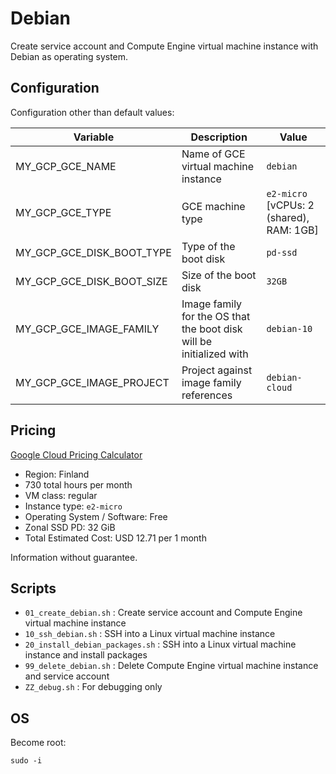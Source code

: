 # Debian

Create service account and Compute Engine virtual machine instance with Debian as operating system.

## Configuration

Configuration other than default values:

| Variable | Description | Value |
|----------|-------------|-------|
| MY_GCP_GCE_NAME | Name of GCE virtual machine instance | `debian` |
| MY_GCP_GCE_TYPE | GCE machine type | `e2-micro` [vCPUs: 2 (shared), RAM: 1GB] |
| MY_GCP_GCE_DISK_BOOT_TYPE | Type of the boot disk | `pd-ssd` |
| MY_GCP_GCE_DISK_BOOT_SIZE | Size of the boot disk | `32GB` |
| MY_GCP_GCE_IMAGE_FAMILY | Image family for the OS that the boot disk will be initialized with | `debian-10` |
| MY_GCP_GCE_IMAGE_PROJECT | Project against image family references | `debian-cloud` |

## Pricing

[Google Cloud Pricing Calculator](https://cloud.google.com/products/calculator/#id=20043b60-057a-4105-a73e-504f7af20e74)

* Region: Finland
* 730 total hours per month
* VM class: regular
* Instance type: `e2-micro`
* Operating System / Software: Free
* Zonal SSD PD: 32 GiB
* Total Estimated Cost: USD 12.71 per 1 month

Information without guarantee.

## Scripts

* `01_create_debian.sh`           : Create service account and Compute Engine virtual machine instance
* `10_ssh_debian.sh`              : SSH into a Linux virtual machine instance
* `20_install_debian_packages.sh` : SSH into a Linux virtual machine instance and install packages
* `99_delete_debian.sh`           : Delete Compute Engine virtual machine instance and service account
* `ZZ_debug.sh`                   : For debugging only

## OS

Become root:

```
sudo -i
```
